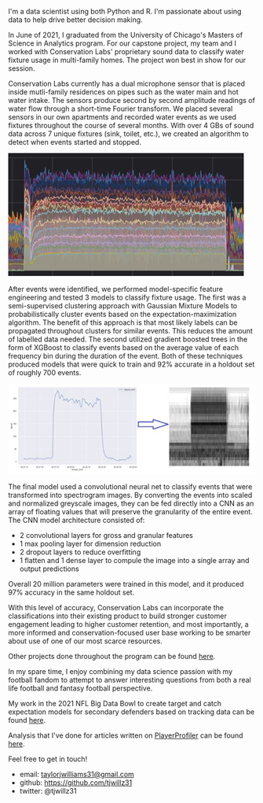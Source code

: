 I'm a data scientist using both Python and R. I'm passionate about using data to help drive better decision making.

In June of 2021, I graduated from the University of Chicago's Masters of Science in Analytics program. For our capstone project, my team and I worked with Conservation Labs' proprietary sound data to classify water fixture usage in multi-family homes. The project won best in show for our session.

Conservation Labs currently has a dual microphone sensor that is placed inside mutli-family residences on pipes such as the water main and hot water intake. The sensors produce second by second amplitude readings of water flow through a short-time Fourier transform. We placed several sensors in our own apartments and recorded water events as we used fixtures throughout the course of several months. With over 4 GBs of sound data across 7 unique fixtures (sink, toilet, etc.), we created an algorithm to detect when events started and stopped.

![plot](./Event_Frequencies.JPG?raw=true)

After events were identified, we performed model-specific feature engineering and tested 3 models to classify fixture usage. The first was a semi-supervised clustering approach with Gaussian Mixture Models to probabilistically cluster events based on the expectation-maximization algorithm. The benefit of this approach is that most likely labels can be propagated throughout clusters for similar events. This reduces the amount of labelled data needed. The second utilized gradient boosted trees in the form of XGBoost to classify events based on the average value of each frequency bin during the duration of the event. Both of these techniques produced models that were quick to train and 92% accurate in a holdout set of roughly 700 events.

![plot](./Spectrogram_Creation.JPG?raw=true)

The final model used a convolutional neural net to classify events that were transformed into spectrogram images. By converting the events into scaled and normalized greyscale images, they can be fed directly into a CNN as an array of floating values that will preserve the granularity of the entire event. The CNN model architecture consisted of:

- 2 convolutional layers for gross and granular features
- 1 max pooling layer for dimension reduction
- 2 dropout layers to reduce overfitting
- 1 flatten and 1 dense layer to compule the image into a single array and output predictions

Overall 20 million parameters were trained in this model, and it produced 97% accuracy in the same holdout set.

With this level of accuracy, Conservation Labs can incorporate the classifications into their existing product to build stronger customer engagement leading to higher customer retention, and most importantly, a more informed and conservation-focused user base working to be smarter about use of one of our most scarce resources.

Other projects done throughout the program can be found [here](https://github.com/tjwillz31/UChicagoMSCA).

In my spare time, I enjoy combining my data science passion with my football fandom to attempt to answer interesting questions from both a real life football and fantasy football perspective. 

My work in the 2021 NFL Big Data Bowl to create target and catch expectation models for secondary defenders based on tracking data can be found [here](https://github.com/tjwillz31/NFL). 

Analysis that I've done for articles written on [PlayerProfiler](https://playerprofiler.com) can be found [here](https://github.com/tjwillz31/Fantasy_Football).

Feel free to get in touch!

- email: taylorjwilliams31@gmail.com
- github: https://github.com/tjwillz31
- twitter: @tjwillz31
